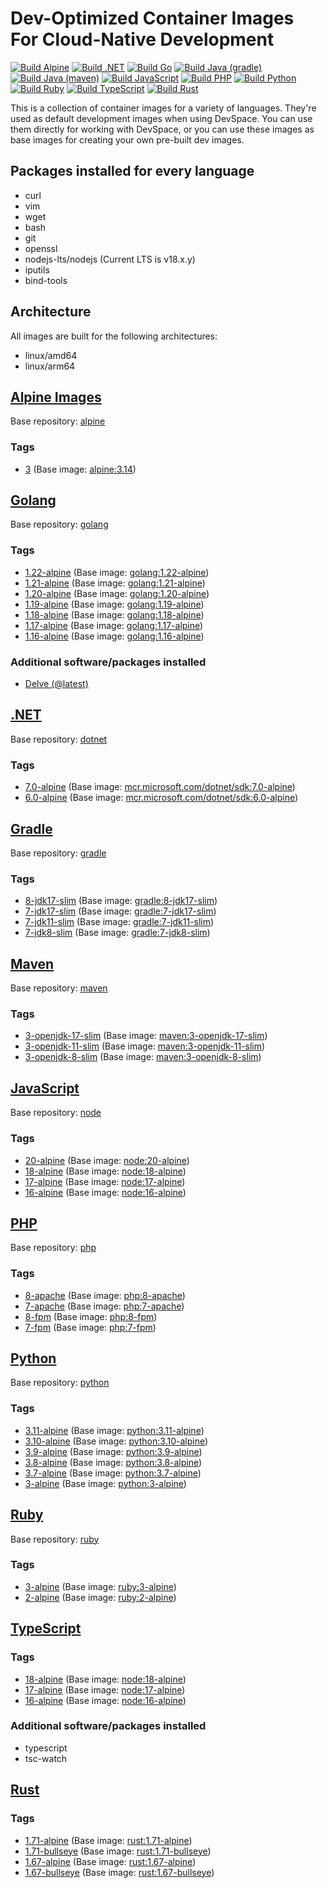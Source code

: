 <!-- markdownlint-disable MD024 -->
<!-- vale Google.Parens = NO -->
# Dev-Optimized Container Images For Cloud-Native Development

[![Build Alpine](https://github.com/loft-sh/devspace-containers/actions/workflows/alpine.yaml/badge.svg)](https://github.com/loft-sh/devspace-containers/actions/workflows/alpine.yaml)
[![Build .NET](https://github.com/loft-sh/devspace-containers/actions/workflows/dotnet.yaml/badge.svg)](https://github.com/loft-sh/devspace-containers/actions/workflows/dotnet.yaml)
[![Build Go](https://github.com/loft-sh/devspace-containers/actions/workflows/go.yaml/badge.svg)](https://github.com/loft-sh/devspace-containers/actions/workflows/go.yaml)
[![Build Java (gradle)](https://github.com/loft-sh/devspace-containers/actions/workflows/java-gradle.yaml/badge.svg)](https://github.com/loft-sh/devspace-containers/actions/workflows/java-gradle.yaml)
[![Build Java (maven)](https://github.com/loft-sh/devspace-containers/actions/workflows/java-maven.yaml/badge.svg)](https://github.com/loft-sh/devspace-containers/actions/workflows/java-maven.yaml)
[![Build JavaScript](https://github.com/loft-sh/devspace-containers/actions/workflows/javascript.yaml/badge.svg)](https://github.com/loft-sh/devspace-containers/actions/workflows/javascript.yaml)
[![Build PHP](https://github.com/loft-sh/devspace-containers/actions/workflows/php.yaml/badge.svg)](https://github.com/loft-sh/devspace-containers/actions/workflows/php.yaml)
[![Build Python](https://github.com/loft-sh/devspace-containers/actions/workflows/python.yaml/badge.svg)](https://github.com/loft-sh/devspace-containers/actions/workflows/python.yaml)
[![Build Ruby](https://github.com/loft-sh/devspace-containers/actions/workflows/ruby.yaml/badge.svg)](https://github.com/loft-sh/devspace-containers/actions/workflows/ruby.yaml)
[![Build TypeScript](https://github.com/loft-sh/devspace-containers/actions/workflows/typescript.yaml/badge.svg)](https://github.com/loft-sh/devspace-containers/actions/workflows/typescript.yaml)
[![Build Rust](https://github.com/loft-sh/devspace-containers/actions/workflows/rust.yaml/badge.svg)](https://github.com/loft-sh/devspace-containers/actions/workflows/rust.yaml)

This is a collection of container images for a variety of languages. They're used as default development images when using DevSpace. You can use them directly for working with DevSpace, or you can use these images as base images for creating your own pre-built dev images.

## Packages installed for every language

- curl
- vim
- wget
- bash
- git
- openssl
- nodejs-lts/nodejs (Current LTS is v18.x.y)
- iputils
- bind-tools

## Architecture

All images are built for the following architectures:

- linux/amd64
- linux/arm64

## [Alpine Images](https://github.com/loft-sh/devspace-containers/pkgs/container/devspace-containers%2Falpine)

Base repository: [alpine](https://hub.docker.com/_/alpine)

### Tags

- [3](https://github.com/loft-sh/devspace-containers/pkgs/container/devspace-containers%2Falpine/65242284?tag=3) (Base image: [alpine:3.14](https://hub.docker.com/_/alpine?tab=tags&name=3.14))

## [Golang](https://github.com/loft-sh/devspace-containers/pkgs/container/devspace-containers%2Fgo)

Base repository: [golang](https://hub.docker.com/_/golang)

### Tags

- [1.22-alpine](https://github.com/loft-sh/devspace-containers/pkgs/container/devspace-containers%2Fgo/206002054?tag=1.22-alpine) (Base image: [golang:1.22-alpine]((https://hub.docker.com/_/golang?tab=tags&name=1.22-alpine)))
- [1.21-alpine](https://github.com/loft-sh/devspace-containers/pkgs/container/devspace-containers%2Fgo/120571994?tag=1.21-alpine) (Base image: [golang:1.21-alpine](https://hub.docker.com/_/golang?tab=tags&name=1.21-alpine))
- [1.20-alpine](https://github.com/loft-sh/devspace-containers/pkgs/container/devspace-containers%2Fgo/71932325?tag=1.20-alpine) (Base image: [golang:1.20-alpine](https://hub.docker.com/_/golang?tab=tags&name=1.20-alpine))
- [1.19-alpine](https://github.com/loft-sh/devspace-containers/pkgs/container/devspace-containers%2Fgo/71931865?tag=1.19-alpine) (Base image: [golang:1.19-alpine](https://hub.docker.com/_/golang?tab=tags&name=1.19-alpine))
- [1.18-alpine](https://github.com/loft-sh/devspace-containers/pkgs/container/devspace-containers%2Fgo/71931884?tag=1.18-alpine) (Base image: [golang:1.18-alpine](https://hub.docker.com/_/golang?tab=tags&name=1.18-alpine))
- [1.17-alpine](https://github.com/loft-sh/devspace-containers/pkgs/container/devspace-containers%2Fgo/71931806?tag=1.17-alpine) (Base image: [golang:1.17-alpine](https://hub.docker.com/_/golang?tab=tags&name=1.17-alpine))
- [1.16-alpine](https://github.com/loft-sh/devspace-containers/pkgs/container/devspace-containers%2Fgo/71931803?tag=1.16-alpine) (Base image: [golang:1.16-alpine](https://hub.docker.com/_/golang?tab=tags&name=1.16-alpine))

### Additional software/packages installed

- [Delve (@latest)](https://github.com/go-delve/delve)

## [.NET](https://github.com/loft-sh/devspace-containers/pkgs/container/devspace-containers%2Fdotnet)

Base repository: [dotnet](https://hub.docker.com/_/microsoft-dotnet-sdk)

### Tags

- [7.0-alpine](https://github.com/loft-sh/devspace-containers/pkgs/container/devspace-containers%2Fdotnet/65242508?tag=7.0-alpine) (Base image: [mcr.microsoft.com/dotnet/sdk:7.0-alpine](https://hub.docker.com/_/microsoft-dotnet-sdk))
- [6.0-alpine](https://github.com/loft-sh/devspace-containers/pkgs/container/devspace-containers%2Fdotnet/65242330?tag=6.0-alpine) (Base image: [mcr.microsoft.com/dotnet/sdk:6.0-alpine](https://hub.docker.com/_/microsoft-dotnet-sdk))

## [Gradle](https://github.com/loft-sh/devspace-containers/pkgs/container/devspace-containers%2Fjava-gradle)

Base repository: [gradle](https://hub.docker.com/_/gradle)

### Tags

- [8-jdk17-slim](https://github.com/d-lopes/devspace-containers/pkgs/container/devspace-containers%2Fjava-gradle/65243610?tag=8-jdk17-slim) (Base image: [gradle:8-jdk17-slim](https://hub.docker.com/_/gradle?tab=tags&name=8-jdk17-slim))
- [7-jdk17-slim](https://github.com/loft-sh/devspace-containers/pkgs/container/devspace-containers%2Fjava-gradle/65243610?tag=7-jdk17-slim) (Base image: [gradle:7-jdk17-slim](https://hub.docker.com/_/gradle?tab=tags&name=7-jdk17-slim))
- [7-jdk11-slim](https://github.com/loft-sh/devspace-containers/pkgs/container/devspace-containers%2Fjava-gradle/65248914?tag=7-jdk11-slim) (Base image: [gradle:7-jdk11-slim](https://hub.docker.com/_/gradle?tab=tags&name=7-jdk11-slim))
- [7-jdk8-slim](https://github.com/loft-sh/devspace-containers/pkgs/container/devspace-containers%2Fjava-gradle/65243515?tag=7-jdk8-slim) (Base image: [gradle:7-jdk8-slim](https://hub.docker.com/_/gradle?tab=tags&name=7-jdk8-slim))

## [Maven](https://github.com/loft-sh/devspace-containers/pkgs/container/devspace-containers%2Fjava-maven)

Base repository: [maven](https://hub.docker.com/_/maven)

### Tags

- [3-openjdk-17-slim](https://github.com/loft-sh/devspace-containers/pkgs/container/devspace-containers%2Fjava-maven/65243302?tag=3-openjdk-17-slim) (Base image: [maven:3-openjdk-17-slim](https://hub.docker.com/_/maven?tab=tags&name=3-openjdk-17-slim))
- [3-openjdk-11-slim](https://github.com/loft-sh/devspace-containers/pkgs/container/devspace-containers%2Fjava-maven/65243192?tag=3-openjdk-11-slim) (Base image: [maven:3-openjdk-11-slim](https://hub.docker.com/_/maven?tab=tags&name=3-openjdk-11-slim))
- [3-openjdk-8-slim](https://github.com/loft-sh/devspace-containers/pkgs/container/devspace-containers%2Fjava-maven/65243169?tag=3-openjdk-8-slim) (Base image: [maven:3-openjdk-8-slim](https://hub.docker.com/_/maven?tab=tags&name=3-openjdk-8-slim))

## [JavaScript](https://github.com/loft-sh/devspace-containers/pkgs/container/devspace-containers%2Fjavascript)

Base repository: [node](https://hub.docker.com/_/node)

### Tags

- [20-alpine](https://github.com/loft-sh/devspace-containers/pkgs/container/devspace-containers%2Fjavascript/205906414?tag=20-alpine) (Base image: [node:20-alpine](https://hub.docker.com/_/node?tab=tags&name=20-alpine))
- [18-alpine](https://github.com/loft-sh/devspace-containers/pkgs/container/devspace-containers%2Fjavascript/75605840?tag=18-alpine) (Base image: [node:18-alpine](https://hub.docker.com/_/node?tab=tags&name=18-alpine))
- [17-alpine](https://github.com/loft-sh/devspace-containers/pkgs/container/devspace-containers%2Fjavascript/75605692?tag=17-alpine) (Base image: [node:17-alpine](https://hub.docker.com/_/node?tab=tags&name=17-alpine))
- [16-alpine](https://github.com/loft-sh/devspace-containers/pkgs/container/devspace-containers%2Fjavascript/75605693?tag=16-alpine) (Base image: [node:16-alpine](https://hub.docker.com/_/node?tab=tags&name=16-alpine))

## [PHP](https://github.com/loft-sh/devspace-containers/pkgs/container/devspace-containers%2Fphp)

Base repository: [php](https://hub.docker.com/_/php)

### Tags

- [8-apache](https://github.com/loft-sh/devspace-containers/pkgs/container/devspace-containers%2Fphp/65247505?tag=8-apache) (Base image: [php:8-apache](https://hub.docker.com/_/php?tab=tags&name=8-apache))
- [7-apache](https://github.com/loft-sh/devspace-containers/pkgs/container/devspace-containers%2Fphp/65246119?tag=7-apache) (Base image: [php:7-apache](https://hub.docker.com/_/php?tab=tags&name=7-apache))
- [8-fpm](https://github.com/loft-sh/devspace-containers/pkgs/container/devspace-containers%2Fphp/65244320?tag=8-fpm) (Base image: [php:8-fpm](https://hub.docker.com/_/php?tab=tags&name=8-fpm))
- [7-fpm](https://github.com/loft-sh/devspace-containers/pkgs/container/devspace-containers%2Fphp/65244510?tag=7-fpm) (Base image: [php:7-fpm](https://hub.docker.com/_/php?tab=tags&name=7-fpm))

## [Python](https://github.com/loft-sh/devspace-containers/pkgs/container/devspace-containers%2Fpython)

Base repository: [python](https://hub.docker.com/_/python)

### Tags

- [3.11-alpine](https://github.com/loft-sh/devspace-containers/pkgs/container/devspace-containers%2Fpython/65242336?tag=3.11-alpine) (Base image: [python:3.11-alpine](https://hub.docker.com/_/python?tab=tags&name=3.11-alpine))
- [3.10-alpine](https://github.com/loft-sh/devspace-containers/pkgs/container/devspace-containers%2Fpython/65242263?tag=3.10-alpine) (Base image: [python:3.10-alpine](https://hub.docker.com/_/python?tab=tags&name=3.10-alpine))
- [3.9-alpine](https://github.com/loft-sh/devspace-containers/pkgs/container/devspace-containers%2Fpython/65242259?tag=3.9-alpine) (Base image: [python:3.9-alpine](https://hub.docker.com/_/python?tab=tags&name=3.9-alpine))
- [3.8-alpine](https://github.com/loft-sh/devspace-containers/pkgs/container/devspace-containers%2Fpython/65242302?tag=3.8-alpine) (Base image: [python:3.8-alpine](https://hub.docker.com/_/python?tab=tags&name=3.8-alpine))
- [3.7-alpine](https://github.com/loft-sh/devspace-containers/pkgs/container/devspace-containers%2Fpython/65242396?tag=3.7-alpine) (Base image: [python:3.7-alpine](https://hub.docker.com/_/python?tab=tags&name=3.7-alpine))
- [3-alpine](https://github.com/loft-sh/devspace-containers/pkgs/container/devspace-containers%2Fpython/65242283?tag=3-alpine) (Base image: [python:3-alpine](https://hub.docker.com/_/python?tab=tags&name=3-alpine))

## [Ruby](https://github.com/loft-sh/devspace-containers/pkgs/container/devspace-containers%2Fruby)

Base repository: [ruby](https://hub.docker.com/_/ruby)

### Tags

- [3-alpine](https://github.com/loft-sh/devspace-containers/pkgs/container/devspace-containers%2Fruby/65243802?tag=3-alpine) (Base image: [ruby:3-alpine](https://hub.docker.com/_/ruby?tab=tags&name=3-alpine))
- [2-alpine](https://github.com/loft-sh/devspace-containers/pkgs/container/devspace-containers%2Fruby/65243770?tag=2-alpine) (Base image: [ruby:2-alpine](https://hub.docker.com/_/ruby?tab=tags&name=2-alpine))

## [TypeScript](https://github.com/loft-sh/devspace-containers/pkgs/container/devspace-containers%2Ftypescript)

### Tags

- [18-alpine](https://github.com/loft-sh/devspace-containers/pkgs/container/devspace-containers%2Ftypescript/65243690?tag=18-alpine) (Base image: [node:18-alpine](https://hub.docker.com/_/node?tab=tags&name=18-alpine))
- [17-alpine](https://github.com/loft-sh/devspace-containers/pkgs/container/devspace-containers%2Ftypescript/65245006?tag=17-alpine) (Base image: [node:17-alpine](https://hub.docker.com/_/node?tab=tags&name=17-alpine))
- [16-alpine](https://github.com/loft-sh/devspace-containers/pkgs/container/devspace-containers%2Ftypescript/65243633?tag=16-alpine) (Base image: [node:16-alpine](https://hub.docker.com/_/node?tab=tags&name=16-alpine))

### Additional software/packages installed

- typescript
- tsc-watch

## [Rust](https://github.com/loft-sh/devspace-containers/pkgs/container/devspace-containers%2Frust)

### Tags

- [1.71-alpine](https://github.com/loft-sh/devspace-containers/pkgs/container/devspace-containers%2Frust/116707881?tag=1.71-alpine) (Base image: [rust:1.71-alpine](https://hub.docker.com/_/rust?tab=tags&name=1.71-alpine))
- [1.71-bullseye](https://github.com/loft-sh/devspace-containers/pkgs/container/devspace-containers%2Frust/116708805?tag=1.71-bullseye) (Base image: [rust:1.71-bullseye](https://hub.docker.com/_/rust?tab=tags&name=1.71-bullseye))
- [1.67-alpine](https://github.com/loft-sh/devspace-containers/pkgs/container/devspace-containers%2Frust/72166109?tag=1.67-alpine) (Base image: [rust:1.67-alpine](https://hub.docker.com/_/rust?tab=tags&name=1.67-alpine))
- [1.67-bullseye](https://github.com/loft-sh/devspace-containers/pkgs/container/devspace-containers%2Frust/72167102?tag=1.67-bullseye) (Base image: [rust:1.67-bullseye](https://hub.docker.com/_/rust?tab=tags&name=1.67-bullseye))
